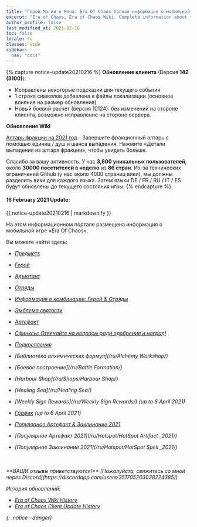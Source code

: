 ```yaml
---
title: "Герои Магии и Меча: Era Of Chaos полная информация о мобильной игре"
excerpt: "Era of Chaos, Era of Chaos Wiki. Complete information about the Era Of Chaos: Units, Heroes, Items, Artifacts, Quests and more. Be strongest player with us. Information about future updates and events."
author_profile: false
last_modified_at: 2021-02-16
toc: false
locale: ru
classes: wide
sidebar:
  nav: "docs"
---
```


{% capture notice-update20210216 %}
**Обновление клиента** (Версия **142 (3100)**):

* Исправлены некоторые подсказки для текущего события
* 1 строка символов добавлена ​​в файлы локализации (основное влияние на размер обновления)
* Новый боевой расчет (версия 10124): без изменений на стороне клиента, возможно исправление на стороне сервера.

**Обновление Wiki**

[Алтарь фракции на 2021 год](https://eraofchaos.github.io/FactionAltar/) - Завершите фракционный алтарь с помощью единиц / душ и шанса выпадения. Нажмите «Детали выпадения из алтаря фракции», чтобы увидеть больше.

Спасибо за вашу активность. У нас **3,600 уникальных пользователей**, около **30000 посетителей в неделю** из **86 стран**.
Из-за технических ограничений Github (у нас около 4000 страниц вики), мы должны разделить вики для каждого языка. Затем языки DE / FR / RU / IT / ES будут обновлены до текущего состояния игры.
{% endcapture %}

<div class="notice--danger">
  <h4 class="no_toc">16 February 2021 Update:</h4>
  {{ notice-update20210216 | markdownify }}
</div>

На этом информационном портале размещена информация о мобильной игре «Era Of Chaos».

Вы можете найти здесь:
* <i class="fas fa-gavel"/> [Предметs](/ItemsRU/)
* <i class="fas fa-chess-king"/>  [Герой](/ru/heroes/)
* <i class="fas fa-mask"/>  [Адъютант](/ru/heroes/Adjutants/)
* <i class="fab fa-optin-monster"/>  [Отряды](/ru/units/)
* <i class="fas fa-fist-raised"/> [Информация о комбинации: Герой & Отряды](/ru/combination/)
* <i class="fas fa-atom"/>  [Эмблема святости](/ru/Emblem/)
* <i class="fas fa-hand-sparkles"/>  [Артефакт](/ru/artifacts/)

* <i class="fas fa-question-circle"/>  [Сфинксы: Отвечайте на вопросы ради одобрения и наград!](/ru/sphinx/)

* <i class="fas fa-hat-cowboy-side"/>  [Подкрепления](/ru/Backup/)
* <i class="fas fa-place-of-worship"/>  [Библиотека алхимических формул](/ru/Alchemy Workshop/)
* <i class="fab fa-battle-net"/> [Боевое построение](/ru/Battle Formation/)
* <i class="fas fa-store-alt"/>  [Harbour Shop](/ru/Shops/Harbour Shop/)
* <i class="fas fa-water"/>  [Healing Sea](/ru/Healing Sea/)

* <i class="fas fa-business-time"/>  [Weekly Sign Rewards](/ru/Weekly Sign Rewards/) (up to 6 April 2021)
* <i class="fas fa-calendar-alt"/>  [График](/ru/Schedule/) (up to 6 April 2021)
* <i class="fas fa-calendar-day"/> [Популярное Артефакт & Заклинание 2021](/ru/Hotspot/)
* <i class="fas fa-calendar-day"/> [Популярное Артефакт 2021](/ru/Hotspot/HotSpot Artifact _2021/)
* <i class="fas fa-calendar-day"/> [Популярное Заклинание 2021](/ru/Hotspot/HotSpot Spell _2021/)

<br/>
<br/>
**ВАШИ отзывы приветствуются!**
[Пожалуйста, свяжитесь со мной через Discord](https://discordapp.com/users/351705203038224385/)




История обновлений:

* [Era of Chaos Wiki History](/Era_Of_Chaos_Wiki_History.html)  
* [Era of Chaos Client Update History](/Era_Of_Chaos_Client_Update_History.html)

{: .notice--danger}

